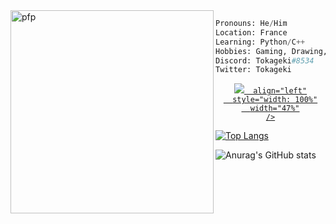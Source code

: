 

<!--
**tokageki/tokageki** is a ✨ _special_ ✨ repository because its `README.md` (this file) appears on your GitHub profile.

Here are some ideas to get you started:

- 🔭 I’m currently working on ...
- 🌱 I’m currently learning ...
- 👯 I’m looking to collaborate on ...
- 🤔 I’m looking for help with ...
- 💬 Ask me about ...
- 📫 How to reach me: ...
- 😄 Pronouns: ...
- ⚡ Fun fact: ...
-->

<img align="left" src="https://avatars.githubusercontent.com/u/58886109?v=4" alt="pfp" width="325"/>

```py
Pronouns: He/Him
Location: France
Learning: Python/C++
Hobbies: Gaming, Drawing, Programming
Discord: Tokageki#8534
Twitter: Tokageki
```


<p align="center">
  <a href="https://github.com/DenverCoder1/github-readme-streak-stats" target="_blank">
     <img
      src="https://github-readme-stats.vercel.app/api/top-langs/?username=tokageki&layout=compact&theme=radical&hide_border=true&count_private=true&ring=02FAFC&fire=02FAFC"
          
      align="left"
      style="width: 100%"
      width="47%"
    />
  </a>
</p>

[![Top Langs](https://github-readme-stats.vercel.app/api/top-langs/?username=tokageki&layout=compact&theme=radical)](https://github.com/anuraghazra/github-readme-stats)

![Anurag's GitHub stats](https://github-readme-stats.vercel.app/api?username=tokageki&hide=issues&show_icons=true&theme=radical)


